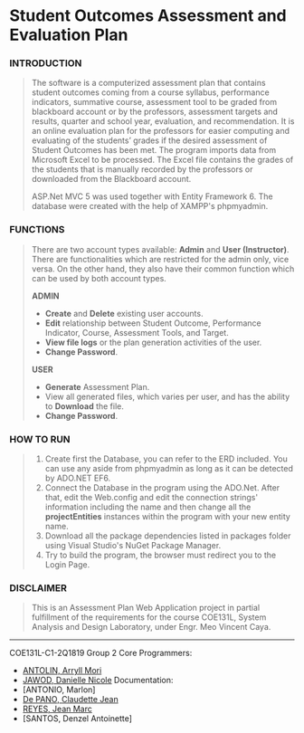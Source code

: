 # Student Outcomes Assessment and Evaluation Plan

### INTRODUCTION
>The software is a computerized assessment plan that contains student outcomes coming from a course syllabus, performance indicators, summative course, assessment tool to be graded from blackboard account or by the professors, assessment targets and results, quarter and school year, evaluation, and recommendation. It is an online evaluation plan for the professors for easier computing and evaluating of the students’ grades if the desired assessment of Student Outcomes has been met. The program imports data from Microsoft Excel to be processed. The Excel file contains the grades of the students that is manually recorded by the professors or downloaded from the Blackboard account.
>
>ASP.Net MVC 5 was used together with Entity Framework 6. The database were created with the help of XAMPP's phpmyadmin. 

### FUNCTIONS
>There are two account types available: **Admin** and **User (Instructor)**. There are functionalities which are restricted for the admin only, vice versa. On the other hand, they also have their common function which can be used by both account types.
> 
> **ADMIN**
> - **Create** and **Delete** existing user accounts. 
> - **Edit** relationship between Student Outcome, Performance Indicator, Course, Assessment Tools, and Target.
> - **View file logs** or the plan generation activities of the user.
> - **Change Password**.
> 
> **USER**
> - **Generate** Assessment Plan.
> - View all generated files, which varies per user, and has the ability to **Download** the file.
> - **Change Password**.

### HOW TO RUN
>  1. Create first the Database, you can refer to the ERD included. You can use any aside from phpmyadmin as long as it can be detected by ADO.NET EF6. 
>  2. Connect the Database in the program using the ADO.Net. After that, edit the Web.config and edit the connection strings' information including the name and then change all the **projectEntities** instances within the program with your new entity name.
>  3. Download all the package dependencies listed in packages folder using Visual Studio's NuGet Package Manager.
>  4. Try to build the program, the browser must redirect you to the Login Page.

### DISCLAIMER
> This is an Assessment Plan Web Application project in partial fulfillment of the requirements for the course COE131L, System Analysis and Design Laboratory, under Engr. Meo Vincent Caya. 
______
COE131L-C1-2Q1819 Group 2
Core Programmers: 
* [ANTOLIN, Arryll Mori](https://github.com/amnantolin)
* [JAWOD, Danielle Nicole](https://github.com/dnojawod)
Documentation:
* [ANTONIO, Marlon]
* [De PANO, Claudette Jean](https://github.com/clauddepano)
* [REYES, Jean Marc](https://github.com/jm18reyes)
* [SANTOS, Denzel Antoinette]
